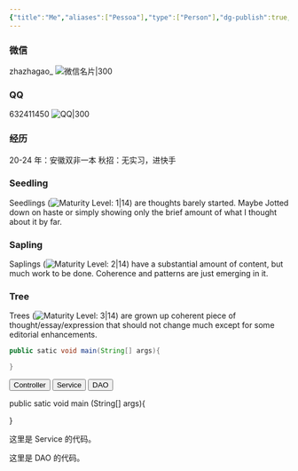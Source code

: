 ```yaml
---
{"title":"Me","aliases":["Pessoa"],"type":["Person"],"dg-publish":true,"dg-note-icon":2,"tags":[],"updated":"2024-02-07T13:44:00","created":"2024-02-07T11:36:37","dg-path":"Me/My Contact.md","dgPassFrontmatter":true,"noteIcon":2,"permalink":"/Me/My Contact/"}
---
```



### 微信
zhazhagao_ 
![微信名片|300](https://s2.loli.net/2024/02/07/6KhGUrWP3Hk7b1o.jpg)



### QQ
632411450
![QQ|300](https://s2.loli.net/2024/02/07/MRwYpnmaqzV2JjP.jpg)


### 经历 
20-24 年：安徽双非一本
秋招：无实习，进快手



### Seedling
Seedlings (![Maturity Level: 1|14](https://hermitage.utsob.me/img/tree-1.svg)) are thoughts barely started. Maybe Jotted down on haste or simply showing only the brief amount of what I thought about it by far.

### Sapling
Saplings (![Maturity Level: 2|14](https://hermitage.utsob.me/img/tree-2.svg)) have a substantial amount of content, but much work to be done. Coherence and patterns are just emerging in it.

### Tree
Trees (![Maturity Level: 3|14](https://hermitage.utsob.me/img/tree-3.svg)) are grown up coherent piece of thought/essay/expression that should not change much except for some editorial enhancements.
```java
public satic void main(String[] args){

}
```


<div class="tab">
  <button class="tablinks" onclick="openTab(event, 'Controller')">Controller</button>
  <button class="tablinks" onclick="openTab(event, 'Service')">Service</button>
  <button class="tablinks" onclick="openTab(event, 'DAO')">DAO</button>
</div>
<div id="Controller" class="tabcontent">

public satic void main (String[] args){

}

</div>
<div id="Service" class="tabcontent">
  <p>这里是 Service 的代码。</p>
</div>
<div id="DAO" class="tabcontent">
  <p>这里是 DAO 的代码。</p>
</div>

